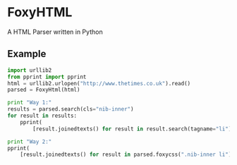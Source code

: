 FoxyHTML
========

A HTML Parser written in Python

## Example

```python
import urllib2
from pprint import pprint
html = urllib2.urlopen("http://www.thetimes.co.uk").read()
parsed = FoxyHtml(html)

print "Way 1:"
results = parsed.search(cls="nib-inner")
for result in results:
    pprint(
        [result.joinedtexts() for result in result.search(tagname="li")])

print "Way 2:"
pprint(
    [result.joinedtexts() for result in parsed.foxycss(".nib-inner li")])
```
